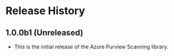 # Release History

## 1.0.0b1 (Unreleased)

- This is the initial release of the Azure Purview Scanning library.